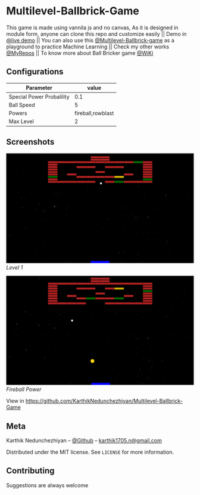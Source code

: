 # Multilevel-Ballbrick-Game
This game is made using vannila js and no canvas, As it is designed in module form, anyone can clone this repo and customize easily || Demo in [@live demo](https://karthiknedunchezhiyan.github.io/Multilevel-Ballbrick-Game/src/index.html) || You can also use this [@Multilevel-Ballbrick-game](https://github.com/KarthikNedunchezhiyan/Multilevel-Ballbrick-Game) as a playground to practice Machine Learning || Check my other works [@MyRepos](https://github.com/KarthikNedunchezhiyan) || To know more about Ball Bricker game [@WiKi](https://en.wikipedia.org/wiki/Brick_Breaker)

## Configurations

Parameter | value
--- | ---
Special Power Probalility | 0.1
Ball Speed | 5
Powers | fireball,rowblast
Max Level | 2

## Screenshots

<p>
    <img src="src/images/screenshot1.png">
    <em>Level 1</em>
</p>
<p>
    <img src="src/images/screenshot2.png">
    <em>Fireball Power</em>
</p>
  
View in https://github.com/KarthikNedunchezhiyan/Multilevel-Ballbrick-Game

## Meta

Karthik Nedunchezhiyan – [@Github](https://github.com/KarthikNedunchezhiyan) – karthik1705.n@gmail.com

Distributed under the MIT license. See ``LICENSE`` for more information.

## Contributing

Suggestions are always welcome

